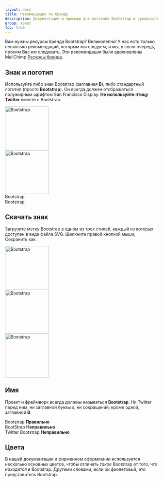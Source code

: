 ```yaml
---
layout: docs
title: Рекомендации по бренду
description: Документация и примеры для логотипа Bootstrap и руководства по использованию бренда.
group: about
toc: true
---
```


Вам нужны ресурсы бренда Bootstrap? Великолепно! У нас есть только несколько рекомендаций, которым мы следуем, и мы, в свою очередь, просим Вас им следовать. Эти рекомендации были вдохновлены MailChimp [Ресурсы бренда](https://mailchimp.com/about/brand-assets/).

## Знак и логотип

Используйте либо знак Bootstrap (заглавная **B**), либо стандартный логотип (просто **Bootstrap**). Он всегда должен отображаться полужирным шрифтом San Francisco Display. **Не используйте птицу Twitter** вместе с Bootstrap.

<div class="bd-brand-logos">
  <div class="bd-brand-item">
    <img class="svg" src="/docs/{{< param docs_version >}}/assets/brand/bootstrap-solid.svg" alt="Bootstrap" width="144" height="144" loading="lazy">
  </div>
  <div class="bd-brand-item inverse">
    <img class="svg" src="/docs/{{< param docs_version >}}/assets/brand/bootstrap-outline.svg" alt="Bootstrap" width="144" height="144" loading="lazy">
  </div>
</div>
<div class="bd-brand-logos">
  <div class="bd-brand-item">
    <span class="h1">Bootstrap</span>
  </div>
  <div class="bd-brand-item inverse">
    <span class="h1">Bootstrap</span>
  </div>
</div>

## Скачать знак

Загрузите метку Bootstrap в одном из трех стилей, каждый из которых доступен в виде файла SVG. Щелкните правой кнопкой мыши, Сохранить как.

<div class="bd-brand-logos">
  <div class="bd-brand-item">
    <img class="svg" src="/docs/{{< param docs_version >}}/assets/brand/bootstrap-solid.svg" alt="Bootstrap" width="144" height="144" loading="lazy">
  </div>
  <div class="bd-brand-item inverse">
    <img class="svg" src="/docs/{{< param docs_version >}}/assets/brand/bootstrap-outline.svg" alt="Bootstrap" width="144" height="144" loading="lazy">
  </div>
  <div class="bd-brand-item inverse">
    <img class="svg" src="/docs/{{< param docs_version >}}/assets/brand/bootstrap-punchout.svg" alt="Bootstrap" width="144" height="144" loading="lazy">
  </div>
</div>

## Имя

Проект и фреймворк всегда должны называться **Bootstrap**. Ни Twitter перед ним, ни заглавной буквы _s_, ни сокращений, кроме одной, заглавной **B**.

<div class="bd-brand-logos">
  <div class="bd-brand-item">
    <span class="h3">Bootstrap</span>
    <strong class="text-success">Правильно</strong>
  </div>
  <div class="bd-brand-item">
    <span class="h3 text-muted">BootStrap</span>
    <strong class="text-warning">Неправильно</strong>
  </div>
  <div class="bd-brand-item">
    <span class="h3 text-muted">Twitter Bootstrap</span>
    <strong class="text-warning">Неправильно</strong>
  </div>
</div>

## Цвета

В нашей документации и фирменном оформлении используется несколько основных цветов, чтобы отличать *такое* Bootstrap от того, что *находится в* Bootstrap. Другими словами, если он фиолетовый, это представитель Bootstrap.

<div class="bd-brand">
  <div class="color-swatches">
    <div class="color-swatch bd-purple"></div>
    <div class="color-swatch bd-purple-light"></div>
    <div class="color-swatch bd-purple-lighter"></div>
    <div class="color-swatch bd-gray"></div>
  </div>
</div>
